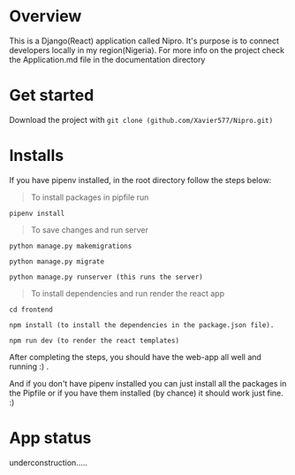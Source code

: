 # Overview

This is a Django(React) application called Nipro. It's purpose is to connect developers
locally in my region(Nigeria). For more info on the project check the Application.md file in the documentation
directory

# Get started

Download the project with ```git clone (github.com/Xavier577/Nipro.git)```

# Installs

If you have pipenv installed, in the root directory follow the steps below:
>To install packages in pipfile run
```
pipenv install 
```
>To save changes and run server
```
python manage.py makemigrations

python manage.py migrate 

python manage.py runserver (this runs the server)
```
>To install dependencies and run render the react app
```
cd frontend 

npm install (to install the dependencies in the package.json file).

npm run dev (to render the react templates)
```

After completing the steps, you should have the web-app all well and running :) .

And if you don't have pipenv installed you can just install all the packages in the Pipfile
or if you have them installed (by chance) it should work just fine. :)

# App status

underconstruction.....
